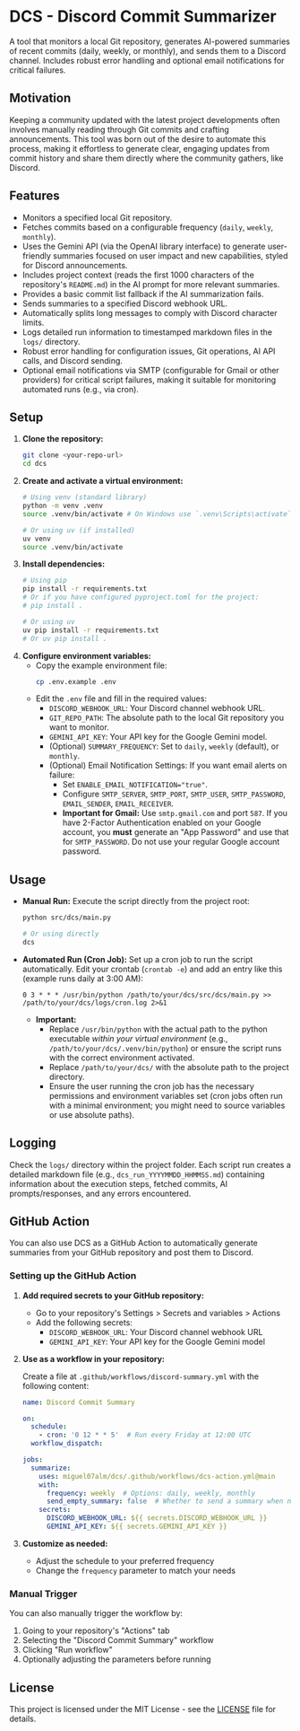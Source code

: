 # DCS - Discord Commit Summarizer

A tool that monitors a local Git repository, generates AI-powered summaries of recent commits (daily, weekly, or monthly), and sends them to a Discord channel. Includes robust error handling and optional email notifications for critical failures.

## Motivation

Keeping a community updated with the latest project developments often involves manually reading through Git commits and crafting announcements. This tool was born out of the desire to automate this process, making it effortless to generate clear, engaging updates from commit history and share them directly where the community gathers, like Discord.

## Features

*   Monitors a specified local Git repository.
*   Fetches commits based on a configurable frequency (`daily`, `weekly`, `monthly`).
*   Uses the Gemini API (via the OpenAI library interface) to generate user-friendly summaries focused on user impact and new capabilities, styled for Discord announcements.
*   Includes project context (reads the first 1000 characters of the repository's `README.md`) in the AI prompt for more relevant summaries.
*   Provides a basic commit list fallback if the AI summarization fails.
*   Sends summaries to a specified Discord webhook URL.
*   Automatically splits long messages to comply with Discord character limits.
*   Logs detailed run information to timestamped markdown files in the `logs/` directory.
*   Robust error handling for configuration issues, Git operations, AI API calls, and Discord sending.
*   Optional email notifications via SMTP (configurable for Gmail or other providers) for critical script failures, making it suitable for monitoring automated runs (e.g., via cron).

## Setup

1.  **Clone the repository:**
    ```bash
    git clone <your-repo-url>
    cd dcs
    ```
2.  **Create and activate a virtual environment:**
    ```bash
    # Using venv (standard library)
    python -m venv .venv
    source .venv/bin/activate # On Windows use `.venv\Scripts\activate`

    # Or using uv (if installed)
    uv venv
    source .venv/bin/activate
    ```
3.  **Install dependencies:**
    ```bash
    # Using pip
    pip install -r requirements.txt 
    # Or if you have configured pyproject.toml for the project:
    # pip install .

    # Or using uv
    uv pip install -r requirements.txt
    # Or uv pip install .
    ```
4.  **Configure environment variables:**
    *   Copy the example environment file:
        ```bash
        cp .env.example .env
        ```
    *   Edit the `.env` file and fill in the required values:
        *   `DISCORD_WEBHOOK_URL`: Your Discord channel webhook URL.
        *   `GIT_REPO_PATH`: The absolute path to the local Git repository you want to monitor.
        *   `GEMINI_API_KEY`: Your API key for the Google Gemini model.
        *   (Optional) `SUMMARY_FREQUENCY`: Set to `daily`, `weekly` (default), or `monthly`.
        *   (Optional) Email Notification Settings: If you want email alerts on failure:
            *   Set `ENABLE_EMAIL_NOTIFICATION="true"`.
            *   Configure `SMTP_SERVER`, `SMTP_PORT`, `SMTP_USER`, `SMTP_PASSWORD`, `EMAIL_SENDER`, `EMAIL_RECEIVER`.
            *   **Important for Gmail:** Use `smtp.gmail.com` and port `587`. If you have 2-Factor Authentication enabled on your Google account, you **must** generate an "App Password" and use that for `SMTP_PASSWORD`. Do not use your regular Google account password.

## Usage

*   **Manual Run:**
    Execute the script directly from the project root:
    ```bash
    python src/dcs/main.py
    
    # Or using directly
    dcs
    ```
*   **Automated Run (Cron Job):**
    Set up a cron job to run the script automatically. Edit your crontab (`crontab -e`) and add an entry like this (example runs daily at 3:00 AM):
    ```cron
    0 3 * * * /usr/bin/python /path/to/your/dcs/src/dcs/main.py >> /path/to/your/dcs/logs/cron.log 2>&1
    ```
    *   **Important:**
        *   Replace `/usr/bin/python` with the actual path to the python executable *within your virtual environment* (e.g., `/path/to/your/dcs/.venv/bin/python`) or ensure the script runs with the correct environment activated.
        *   Replace `/path/to/your/dcs/` with the absolute path to the project directory.
        *   Ensure the user running the cron job has the necessary permissions and environment variables set (cron jobs often run with a minimal environment; you might need to source variables or use absolute paths).

## Logging

Check the `logs/` directory within the project folder. Each script run creates a detailed markdown file (e.g., `dcs_run_YYYYMMDD_HHMMSS.md`) containing information about the execution steps, fetched commits, AI prompts/responses, and any errors encountered.

## GitHub Action

You can also use DCS as a GitHub Action to automatically generate summaries from your GitHub repository and post them to Discord.

### Setting up the GitHub Action

1. **Add required secrets to your GitHub repository:**
   - Go to your repository's Settings > Secrets and variables > Actions
   - Add the following secrets:
     - `DISCORD_WEBHOOK_URL`: Your Discord channel webhook URL
     - `GEMINI_API_KEY`: Your API key for the Google Gemini model

2. **Use as a workflow in your repository:**

   Create a file at `.github/workflows/discord-summary.yml` with the following content:

   ```yaml
   name: Discord Commit Summary

   on:
     schedule:
       - cron: '0 12 * * 5'  # Run every Friday at 12:00 UTC
     workflow_dispatch:  

   jobs:
     summarize:
       uses: miguel07alm/dcs/.github/workflows/dcs-action.yml@main
       with:
         frequency: weekly  # Options: daily, weekly, monthly
         send_empty_summary: false  # Whether to send a summary when no commits are found
       secrets:
         DISCORD_WEBHOOK_URL: ${{ secrets.DISCORD_WEBHOOK_URL }}
         GEMINI_API_KEY: ${{ secrets.GEMINI_API_KEY }}
   ```

3. **Customize as needed:**
   - Adjust the schedule to your preferred frequency
   - Change the `frequency` parameter to match your needs

### Manual Trigger

You can also manually trigger the workflow by:
1. Going to your repository's "Actions" tab
2. Selecting the "Discord Commit Summary" workflow
3. Clicking "Run workflow"
4. Optionally adjusting the parameters before running

## License

This project is licensed under the MIT License - see the [LICENSE](LICENSE) file for details.
